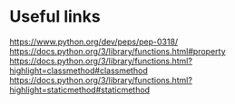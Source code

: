 # Useful links
https://www.python.org/dev/peps/pep-0318/
https://docs.python.org/3/library/functions.html#property
https://docs.python.org/3/library/functions.html?highlight=classmethod#classmethod
https://docs.python.org/3/library/functions.html?highlight=staticmethod#staticmethod